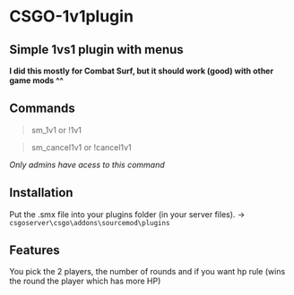 # CSGO-1v1plugin
## Simple 1vs1 plugin with menus

**I did this mostly for Combat Surf, but it should work (good) with other game mods ^^**

## Commands
> sm_1v1 or !1v1

> sm_cancel1v1 or !cancel1v1

*Only admins have acess to this command*


## Installation
Put the .smx file into your plugins folder (in your server files). -> ``` csgoserver\csgo\addons\sourcemod\plugins ```

## Features
You pick the 2 players, the number of rounds and if you want hp rule (wins the round the player which has more HP)




